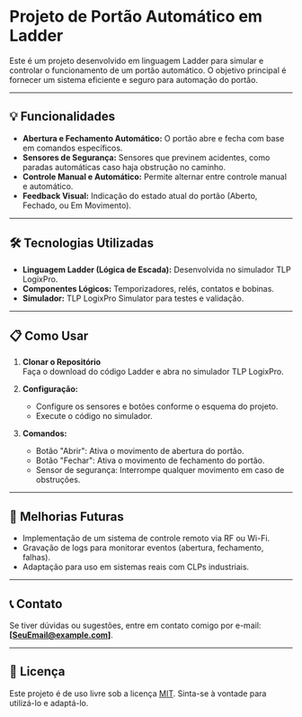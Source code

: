 # Projeto de Portão Automático em Ladder

Este é um projeto desenvolvido em linguagem Ladder para simular e controlar o funcionamento de um portão automático. O objetivo principal é fornecer um sistema eficiente e seguro para automação do portão.

---

## 💡 Funcionalidades

- **Abertura e Fechamento Automático:** O portão abre e fecha com base em comandos específicos.
- **Sensores de Segurança:** Sensores que previnem acidentes, como paradas automáticas caso haja obstrução no caminho.
- **Controle Manual e Automático:** Permite alternar entre controle manual e automático.
- **Feedback Visual:** Indicação do estado atual do portão (Aberto, Fechado, ou Em Movimento).

---

## 🛠️ Tecnologias Utilizadas

- **Linguagem Ladder (Lógica de Escada):** Desenvolvida no simulador TLP LogixPro.
- **Componentes Lógicos:** Temporizadores, relés, contatos e bobinas.
- **Simulador:** TLP LogixPro Simulator para testes e validação.

---

## 📋 Como Usar

1. **Clonar o Repositório**  
   Faça o download do código Ladder e abra no simulador TLP LogixPro.
   
2. **Configuração:**  
   - Configure os sensores e botões conforme o esquema do projeto.
   - Execute o código no simulador.

3. **Comandos:**  
   - Botão "Abrir": Ativa o movimento de abertura do portão.
   - Botão "Fechar": Ativa o movimento de fechamento do portão.
   - Sensor de segurança: Interrompe qualquer movimento em caso de obstruções.

---

## 🚀 Melhorias Futuras

- Implementação de um sistema de controle remoto via RF ou Wi-Fi.
- Gravação de logs para monitorar eventos (abertura, fechamento, falhas).
- Adaptação para uso em sistemas reais com CLPs industriais.

---

## 📞 Contato

Se tiver dúvidas ou sugestões, entre em contato comigo por e-mail: **[SeuEmail@example.com]**.

---

## 📝 Licença

Este projeto é de uso livre sob a licença [MIT](https://opensource.org/licenses/MIT). Sinta-se à vontade para utilizá-lo e adaptá-lo.
